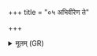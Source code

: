 +++
title = "०५ अभिवीरेण ते"

+++
<details><summary>मूलम् (GR)</summary>

अभिवीरेण ते (…) ॥ +++(see 4abcd)+++
</details>